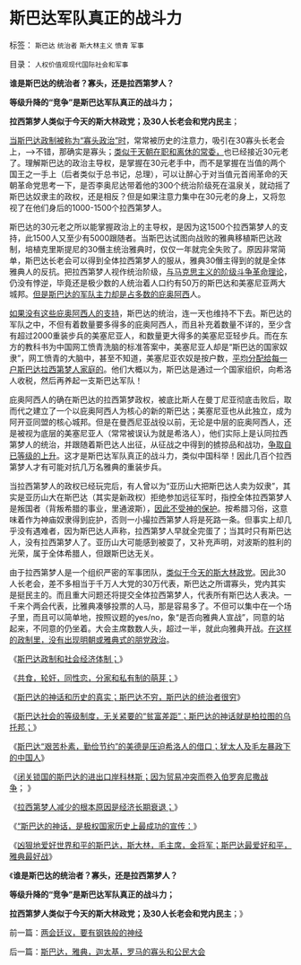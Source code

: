 # 斯巴达军队真正的战斗力

标签： `斯巴达` `统治者` `斯大林主义` `愤青` `军事` 

目录： `人权价值观现代国际社会和军事`

**谁是斯巴达的统治者？寡头，还是拉西第梦人？**

**等级升降的“竞争”是斯巴达军队真正的战斗力；**

**拉西第梦人类似于今天的斯大林政党；及30人长老会和党内民主**；

[当斯巴达政制被称为“寡头政治”时](../../../2013/3/3/斯巴达政制和经济体制.md)，常常被历史的注意力，吸引在30寡头长老会上，——>不错，那确实是寡头；[类似于天朝在职和离休的常委，](../../../2013/2/24/明朝的皇帝和主义，围绕大学士的朋党之争.md)也已经接近30元老了。理解斯巴达的政治主导权，是掌握在30元老手中，而不是掌握在当值的两个国王之一手上（后者类似于总书记，总理），可以让醉心于对当值元首闹革命的天朝革命党思考一下，是否李奥尼达带着他的300个统治阶级死在温泉关，就动摇了斯巴达奴隶主的政权，还是相反？但是如果注意力集中在30元老的身上，又将忽视了在他们身后的1000-1500个拉西第梦人。

斯巴达的30元老之所以能掌握政治上的主导权，是因为这1500个拉西第梦人的支持，此1500人又至少有5000跟随者。当斯巴达试图向战败的雅典移植斯巴达政制，培植克里斯提尼的30僭主统治雅典时，仅仅一年就完全失败了。原因非常简单，斯巴达长老会可以得到全体拉西第梦人的服从，雅典30僭主得到的就是全体雅典人的反抗。把拉西第梦人视作统治阶级，[与马克思主义的阶级斗争革命理论](../../../2010/8/2/亚里士多德发现了阶级和阶级投机，马克思发明阶级斗争.md)，仍没有悖逆，毕竟还是极少数的人统治着人口约有50万的斯巴达和美塞尼亚两大城邦。[但是斯巴达的军队主力却是占多数的庇奥阿西](../../../2013/3/4/斯巴达不穷，斯巴达的统治者很穷；.md)人。

[如果没有这些庇奥阿西人的支持](../../../2013/3/4/斯巴达的等级制度，无关紧要的贫富差距，柏拉图的乌托邦.md)，斯巴达的统治，连一天也维持不下去。斯巴达的军队之中，不但有着数量要多得多的庇奥阿西人，而且补充着数量不详的，至少含有超过2000重装步兵的美塞尼亚人，和数量更大得多的美塞尼亚轻步兵。而在东方的教科书为中国网工愤青洗脑的标准答案中，美塞尼亚人却是“斯巴达的国家奴隶”，网工愤青的大脑中，甚至不知道，美塞尼亚农奴是按户数，[平均分配给每一户斯巴达拉西第梦人家庭的](../../../2013/3/3/公有制传统的共食，轮奸，同性恋，和私有制萌芽.md)。他们大概以为，斯巴达是通过一个国家组织，向希洛人收税，然后再养起一支斯巴达军队！

庇奥阿西人的确在斯巴达的拉西第梦政权，被底比斯人在曼丁尼亚彻底击败后，取而代之建立了一个以庇奥阿西人为核心的新的斯巴达；美塞尼亚也从此独立，成为阿开亚同盟的核心城邦。但是在曼西尼亚战役以前，无论是中层的庇奥阿西人，还是被视为底层的美塞尼亚人（常常被误认为就是希洛人），他们实际上是认同拉西第梦人的统治，并跟随着斯巴达人出征，从征战之中得到的掳掠品和战功，[争取自已等级的上升](../../../2011/7/25/维系奴隶社会的方法是“等级升降”；.md)。这才是斯巴达军队真正的战斗力，类似中国科举！因此几百个拉西第梦人才有可能对抗几万名雅典的重装步兵。

当拉西第梦人的政权已经玩完后，有人曾以为“亚历山大把斯巴达人卖为奴隶”，其实是亚历山大在斯巴达（其实是新政权）拒绝参加远征军时，指控全体拉西第梦人是叛国者（背叛希腊的事业，里通波斯），[因此不受神的保护](../../../2011/7/25/维系奴隶社会的方法是“等级升降”；.md)。按希腊习俗，这意味着作为神庙奴隶得到庇护，否则一小撮拉西第梦人将是死路一条。但事实上却几乎没有遇难者，因为斯巴达人声称，拉西第梦人早就全完蛋了；当其时只有斯巴达人，没有拉西第梦人了。亚历山大可能感到被耍了，又补充声明，对波斯的胜利的光荣，属于全体希腊人，但跟斯巴达无关。

由于拉西第梦人是一个组织严密的军事团队，[类似于今天的斯大林政党](../../../2011/5/15/组织严密的政党和教会在美国吃不开.md)。因此30人长老会，差不多相当于千万人大党的30万代表，斯巴达之所谓寡头，党内其实是挺民主的。而且重大问题还将提交全体拉西第梦人，代表所有斯巴达人表决。一千来个两会代表，比雅典凑够投票的人马，那是容易多了。不但可以集中在一个场子里，而且可以简单地，按照议题的yes/no，象“是否向雅典人宣战”，同意的站起来，不同意的仍坐着。大会主席数数人头，超过一半，就此向雅典开战。[在这样的政制里，没有出现明朝或雅典式的朋党政治](../../../2013/3/2/“权益归于个体”是明朝式朋党政治的克星.md)。

《[斯巴达政制和社会经济体制；](../../../2013/3/3/迦太基的政制，及提尔，腓尼基人.md)》

《[共食，轮奸，同性恋，分家和私有制的萌芽；](../../../2013/3/3/公有制传统的共食，轮奸，同性恋，和私有制萌芽.md)》

《[斯巴达的神话和历史的真实；斯巴达不穷，斯巴达的统治者很穷](../../../2013/3/4/斯巴达不穷，斯巴达的统治者很穷；.md)》

《[斯巴达社会的等级制度，无关紧要的“贫富差距”；斯巴达的神话就是柏拉图的乌托邦；](../../../2013/3/4/斯巴达的等级制度，无关紧要的贫富差距，柏拉图的乌托邦.md)》

《[斯巴达“艰苦朴素，勤俭节约”的美德是压迫希洛人的借口；犹太人及毛左暴政下的中国人](../../../2013/3/5/斯巴达“艰苦朴素，勤俭节约”的美德和希洛人，犹太人，中国人.md)》

《[闭关锁国的斯巴达的进出口岸科林斯；因为贸易冲突而卷入伯罗奔尼撒战争](../../../2013/3/5/斯巴达的进出口贸易，军费，科林斯及雅典.md)； 》

《[拉西第梦人减少的根本原因是经济长期衰退；](../../../2013/3/6/拉西第梦人口持续减少的根本原因是经济长期衰退；.md)》

《[“斯巴达的神话，是极权国家历史上最成功的宣传：](../../../2013/3/6/“斯巴达先生是谁？”,极权历史上最成功的宣传.md)》

《[凶狠地爱好世界和平的斯巴达，斯大林，毛主席，金将军；斯巴达最爱好和平，雅典最好战](../../../2013/3/6/凶狠地爱好世界和平的斯巴达，斯大林，毛主席，金将军.md)》

《**谁是斯巴达的统治者？寡头，还是拉西第梦人？**

**等级升降的“竞争”是斯巴达军队真正的战斗力；**

**拉西第梦人类似于今天的斯大林政党；及30人长老会和党内民主**；》

前一篇：[两会廷议，要有钢铁般的神经](../../../2013/3/6/两会廷议，要有钢铁般的神经.md)

后一篇：[斯巴达，雅典，迦太基，罗马的寡头和公民大会](../../../2013/3/7/斯巴达，雅典，迦太基，罗马的寡头和公民大会.md)